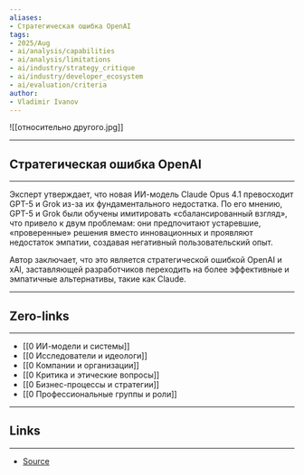 ```yaml
---
aliases: 
- Стратегическая ошибка OpenAI
tags:
- 2025/Aug
- ai/analysis/capabilities
- ai/analysis/limitations
- ai/industry/strategy_critique
- ai/industry/developer_ecosystem
- ai/evaluation/criteria
author:
- Vladimir Ivanov
---
```

![[относительно другого.jpg]]

-----
##  Стратегическая ошибка OpenAI
-----
Эксперт утверждает, что новая ИИ-модель Claude Opus 4.1 превосходит GPT-5 и Grok из-за их фундаментального недостатка. По его мнению, GPT-5 и Grok были обучены имитировать «сбалансированный взгляд», что привело к двум проблемам: они предпочитают устаревшие, «проверенные» решения вместо инновационных и проявляют недостаток эмпатии, создавая негативный пользовательский опыт. 

Автор заключает, что это является стратегической ошибкой OpenAI и xAI, заставляющей разработчиков переходить на более эффективные и эмпатичные альтернативы, такие как Claude.

---
## Zero-links
---
- [[0 ИИ-модели и системы]]
- [[0 Исследователи и идеологи]]
- [[0 Компании и организации]]
- [[0 Критика и этические вопросы]]
- [[0 Бизнес-процессы и стратегии]]
- [[0 Профессиональные группы и роли]]

---
## Links
---
- [Source](https://t.me/turboproject/1963)